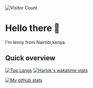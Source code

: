 
<!--
**lennyjuma/lennyjuma** is a ✨ _special_ ✨ repository because its `README.md` (this file) appears on your GitHub profile.

Here are some ideas to get you started:

- 🔭 I’m currently working on ...
- 🌱 I’m currently learning ...
- 👯 I’m looking to collaborate on ...
- 🤔 I’m looking for help with ...
- 💬 Ask me about ...
- 📫 How to reach me: ...
- 😄 Pronouns: ...
- ⚡ Fun fact: ...
-->
![Visitor Count](https://profile-counter.glitch.me/{lennyjuma}/count.svg)

# Hello there :wave:
I'm lenny from Nairobi,kenya. 

## Quick overview  
[![Top Langs](https://github-readme-stats.vercel.app/api/top-langs/?username=lennyjuma&layout=donut&langs_count=10)](https://github.com/anuraghazra/github-readme-stats)
[![Harlok's wakatime stats](https://github-readme-stats.vercel.app/api/wakatime?username=lennyjuma)](https://github.com/anuraghazra/github-readme-stats)

<a href="https://github.com/anuraghazra/github-readme-stats">
  <img align="center" src="https://github-readme-stats.anuraghazra1.vercel.app/api?username=lennyjuma&show_icons=true&line_height=27&include_all_commits=true&count_private=true" alt="My github stats" />
</a>  






